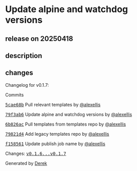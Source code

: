 # Update alpine and watchdog versions

## release on 20250418

## description

## changes

Changelog for v0.1.7:

Commits

<a class="commit-link" data-hovercard-type="commit" data-hovercard-url="https://github.com/openfaas/store-functions/commit/5cae68b550c300b77bad74ef847265c5c8745dc9/hovercard" href="https://github.com/openfaas/store-functions/commit/5cae68b550c300b77bad74ef847265c5c8745dc9"><tt>5cae68b</tt></a> Pull relevant templates by <a class="user-mention notranslate" data-hovercard-type="user" data-hovercard-url="/users/alexellis/hovercard" data-octo-click="hovercard-link-click" data-octo-dimensions="link_type:self" href="https://github.com/alexellis">@alexellis</a>

<a class="commit-link" data-hovercard-type="commit" data-hovercard-url="https://github.com/openfaas/store-functions/commit/79f3ab6a48befa5cf9c87af5864c5202fc7b4c31/hovercard" href="https://github.com/openfaas/store-functions/commit/79f3ab6a48befa5cf9c87af5864c5202fc7b4c31"><tt>79f3ab6</tt></a> Update alpine and watchdog versions by <a class="user-mention notranslate" data-hovercard-type="user" data-hovercard-url="/users/alexellis/hovercard" data-octo-click="hovercard-link-click" data-octo-dimensions="link_type:self" href="https://github.com/alexellis">@alexellis</a>

<a class="commit-link" data-hovercard-type="commit" data-hovercard-url="https://github.com/openfaas/store-functions/commit/6b826acf623603d11664132f4b1a3b07f35deec8/hovercard" href="https://github.com/openfaas/store-functions/commit/6b826acf623603d11664132f4b1a3b07f35deec8"><tt>6b826ac</tt></a> Pull templates from templates repo by <a class="user-mention notranslate" data-hovercard-type="user" data-hovercard-url="/users/alexellis/hovercard" data-octo-click="hovercard-link-click" data-octo-dimensions="link_type:self" href="https://github.com/alexellis">@alexellis</a>

<a class="commit-link" data-hovercard-type="commit" data-hovercard-url="https://github.com/openfaas/store-functions/commit/79821d4d11fdb194dbcb168c795d2e7993b6405d/hovercard" href="https://github.com/openfaas/store-functions/commit/79821d4d11fdb194dbcb168c795d2e7993b6405d"><tt>79821d4</tt></a> Add legacy templates repo by <a class="user-mention notranslate" data-hovercard-type="user" data-hovercard-url="/users/alexellis/hovercard" data-octo-click="hovercard-link-click" data-octo-dimensions="link_type:self" href="https://github.com/alexellis">@alexellis</a>

<a class="commit-link" data-hovercard-type="commit" data-hovercard-url="https://github.com/openfaas/store-functions/commit/f158561e58cd293a0b20fe407643c717d4127ea7/hovercard" href="https://github.com/openfaas/store-functions/commit/f158561e58cd293a0b20fe407643c717d4127ea7"><tt>f158561</tt></a> Update publish job name by <a class="user-mention notranslate" data-hovercard-type="user" data-hovercard-url="/users/alexellis/hovercard" data-octo-click="hovercard-link-click" data-octo-dimensions="link_type:self" href="https://github.com/alexellis">@alexellis</a>

Changes: <a class="commit-link" href="https://github.com/openfaas/store-functions/compare/v0.1.6...v0.1.7"><tt>v0.1.6...v0.1.7</tt></a>

Generated by <a href="https://github.com/alexellis/derek/">Derek</a>

